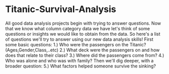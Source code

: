 # Titanic-Survival-Analysis
All good data analysis projects begin with trying to answer questions. Now that we know what column category data we have let's think of some questions or insights we would like to obtain from the data. So here's a list of questions we'll try to answer using our new data analysis skills!  First some basic questions:  1.) Who were the passengers on the Titanic? (Ages,Gender,Class,..etc) 2.) What deck were the passengers on and how does that relate to their class? 3.) Where did the passengers come from? 4.) Who was alone and who was with family?  Then we'll dig deeper, with a broader question:  5.) What factors helped someone survive the sinking?
